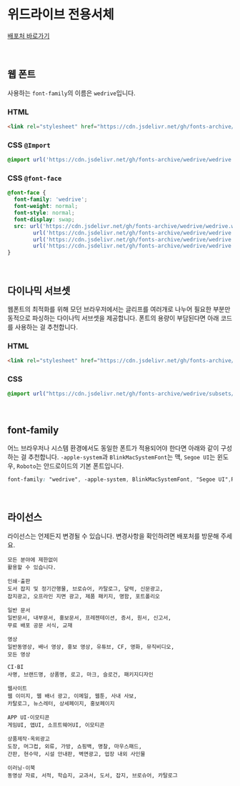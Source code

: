 # 위드라이브 전용서체

[배포처 바로가기](http://www.earlyfont.com/portfolio/EARLYFONT_WEDRIVE)

&nbsp;

## 웹 폰트

사용하는 `font-family`의 이름은 `wedrive`입니다.

### HTML

```html
<link rel="stylesheet" href="https://cdn.jsdelivr.net/gh/fonts-archive/wedrive/wedrive.css" type="text/css"/>
```

### CSS `@Import`

```css
@import url('https://cdn.jsdelivr.net/gh/fonts-archive/wedrive/wedrive.css');
```

### CSS `@font-face`

```css
@font-face {
  font-family: 'wedrive';
  font-weight: normal;
  font-style: normal;
  font-display: swap;
  src: url('https://cdn.jsdelivr.net/gh/fonts-archive/wedrive/wedrive.woff2') format('woff2'),
        url('https://cdn.jsdelivr.net/gh/fonts-archive/wedrive/wedrive.woff') format('woff'),
        url('https://cdn.jsdelivr.net/gh/fonts-archive/wedrive/wedrive.otf') format('opentype'),
        url('https://cdn.jsdelivr.net/gh/fonts-archive/wedrive/wedrive.ttf') format('truetype');
}
```

&nbsp;

## 다이나믹 서브셋

웹폰트의 최적화를 위해 모던 브라우저에서는 글리프를 여러개로 나누어 필요한 부분만 동적으로 파싱하는 다이나믹 서브셋을 제공합니다. 폰트의 용량이 부담된다면 아래 코드를 사용하는 걸 추천합니다.

### HTML

```html
<link rel="stylesheet" href="https://cdn.jsdelivr.net/gh/fonts-archive/wedrive/subsets/wedrive-dynamic-subset.css" type="text/css"/>
```

### CSS

```css
@import url("https://cdn.jsdelivr.net/gh/fonts-archive/wedrive/subsets/wedrive-dynamic-subset.css");
```

&nbsp;

## font-family

어느 브라우저나 시스템 환경에서도 동일한 폰트가 적용되어야 한다면 아래와 같이 구성하는 걸 추천합니다. `-apple-system`과 `BlinkMacSystemFont`는 맥, `Segoe UI`는 윈도우, `Roboto`는 안드로이드의 기본 폰트입니다.

```css
font-family: "wedrive", -apple-system, BlinkMacSystemFont, "Segoe UI",Roboto, Oxygen, Ubuntu, Cantarell, "Open Sans", "Helvetica Neue", sans-serif;
```

&nbsp;

## 라이선스

라이선스는 언제든지 변경될 수 있습니다. 변경사항을 확인하려면 배포처를 방문해 주세요.

```
모든 분야에 제한없이
활용할 수 있습니다.

인쇄·출판
도서 잡지 및 정기간행물, 브로슈어, 카탈로그, 달력, 신문광고,
잡지광고, 오프라인 지면 광고, 제품 패키지, 명함, 포트폴리오

일반 문서
일반문서, 내부문서, 홍보문서, 프레젠테이션, 증서, 원서, 신고서,
무료 배포 공문 서식, 교재

영상
일반동영상, 배너 영상, 홍보 영상, 유튜브, CF, 영화, 뮤직비디오,
모든 영상

CI·BI
사명, 브랜드명, 상품명, 로고, 마크, 슬로건, 패키지디자인

웹사이트
웹 이미지, 웹 배너 광고, 이메일, 웹툰, 사내 사보,
카탈로그, 뉴스레터, 상세페이지, 홍보페이지

APP UI·이모티콘
게임UI, 앱UI, 소프트웨어UI, 이모티콘

상품제작·옥외광고
도장, 머그컵, 외류, 가방, 쇼핑백, 명찰, 마우스패드,
간판, 현수막, 시설 안내판, 벽면광고, 업장 내외 사인물

이러닝·이북
동영상 자료, 서적, 학습지, 교과서, 도서, 잡지, 브로슈어, 카탈로그
```
